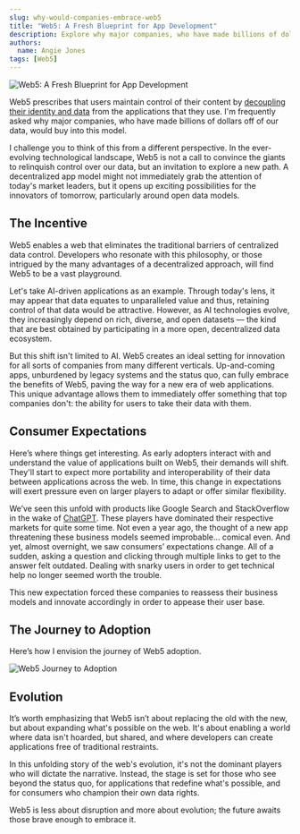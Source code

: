 ```yaml
---
slug: why-would-companies-embrace-web5
title: "Web5: A Fresh Blueprint for App Development"
description: Explore why major companies, who have made billions of dollars off of user data, would buy into Web5
authors:
  name: Angie Jones
tags: [Web5]
---
```


<head>
  <meta property="og:title" content="Web5: A Fresh Blueprint for App Development" />
  <meta property="og:type" content="website" />
  <meta property="og:url" content='https://developer.tbd.website/blog/why-would-companies-embrace-web5' />
  <meta name="og:description" content="Explore why major companies, who have made billions of dollars off of user data, would buy into Web5" />
  <meta property="og:image" content="https://developer.tbd.website/assets/images/blog-companies-embrace-web5-666a20cd7c268069f3970c8a214850ef.png" /> 

  <meta name="twitter:card" content="summary_large_image" />
  <meta property="twitter:domain" content="developer.tbd.website" />
  <meta name="twitter:site" content="@tbdevs" />
  <meta name="twitter:title" content="Web5: A Fresh Blueprint for App Development" />
  <meta property="twitter:url" content='https://developer.tbd.website/blog/why-would-companies-embrace-web5' /> 
  <meta name="twitter:description" content="Explore why major companies, who have made billions of dollars off of user data, would buy into Web5" />
  <meta name="twitter:image" content="https://developer.tbd.website/assets/images/blog-companies-embrace-web5-666a20cd7c268069f3970c8a214850ef.png" />

  <link rel="apple-touch-icon" href="https://developer.tbd.website/img/tbd-fav-icon-main.png" />
</head>



![Web5: A Fresh Blueprint for App Development](/img/blog-companies-embrace-web5.png)

Web5 prescribes that users maintain control of their content by [decoupling their identity and data](/blog/what-is-web5#decentralized-web-nodes) from the applications that they use. I'm frequently asked why major companies, who have made billions of dollars off of our data, would buy into this model.

<!--truncate-->

I challenge you to think of this from a different perspective. In the ever-evolving technological landscape, Web5 is not a call to convince the giants to relinquish control over our data, but an invitation to explore a new path. A decentralized app model might not immediately grab the attention of today's market leaders, but it opens up exciting possibilities for the innovators of tomorrow, particularly around open data models.

## The Incentive

Web5 enables a web that eliminates the traditional barriers of centralized data control. Developers who resonate with this philosophy, or those intrigued by the many advantages of a decentralized approach, will find Web5 to be a vast playground.

Let's take AI-driven applications as an example. Through today's lens, it may appear that data equates to unparalleled value and thus, retaining control of that data would be attractive. However, as AI technologies evolve, they increasingly depend on rich, diverse, and open datasets — the kind that are best obtained by participating in a more open, decentralized data ecosystem.

But this shift isn't limited to AI. Web5 creates an ideal setting for innovation for all sorts of companies from many different verticals. Up-and-coming apps, unburdened by legacy systems and the status quo, can fully embrace the benefits of Web5, paving the way for a new era of web applications. This unique advantage allows them to immediately offer something that top companies don't: the ability for users to take their data with them.

## Consumer Expectations

Here’s where things get interesting. As early adopters interact with and understand the value of applications built on Web5, their demands will shift. They'll start to expect more portability and interoperability of their data between applications across the web. In time, this change in expectations will exert pressure even on larger players to adapt or offer similar flexibility.

We’ve seen this unfold with products like Google Search and StackOverflow in the wake of [ChatGPT](https://openai.com/chatgpt). These players have dominated their respective markets for quite some time. Not even a year ago, the thought of a new app threatening these business models seemed improbable... comical even. And yet, almost overnight, we saw consumers’ expectations change. All of a sudden, asking a question and clicking through multiple links to get to the answer felt outdated. Dealing with snarky users in order to get technical help no longer seemed worth the trouble.


This new expectation forced these companies to reassess their business models and innovate accordingly in order to appease their user base.

## The Journey to Adoption

Here’s how I envision the journey of Web5 adoption.

![Web5 Journey to Adoption](/img/web5-journey-to-adoption.png)

## Evolution

It’s worth emphasizing that Web5 isn’t about replacing the old with the new, but about expanding what's possible on the web. It's about enabling a world where data isn't hoarded, but shared, and where developers can create applications free of traditional restraints.

In this unfolding story of the web's evolution, it's not the dominant players who will dictate the narrative. Instead, the stage is set for those who see beyond the status quo, for applications that redefine what's possible, and for consumers who champion their own data rights.

Web5 is less about disruption and more about evolution; the future awaits those brave enough to embrace it.